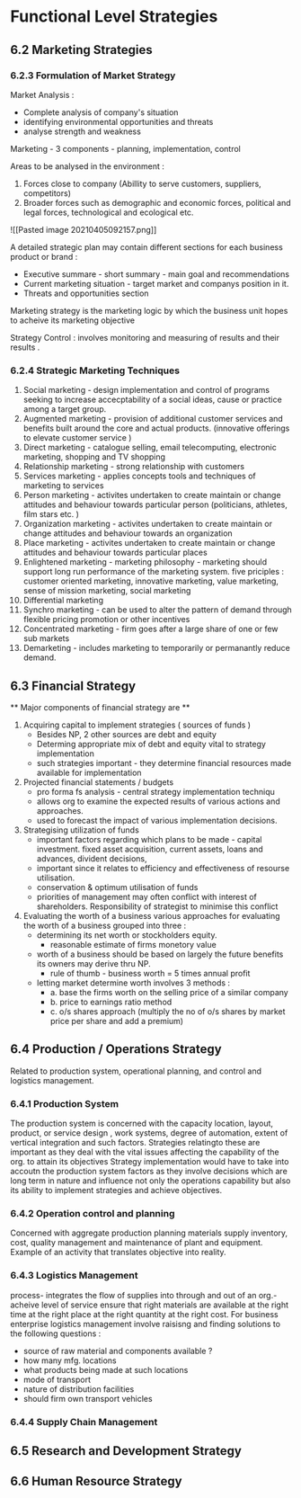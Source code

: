# Functional Level Strategies

## 6.2 Marketing Strategies 

### 6.2.3 Formulation of Market Strategy

Market Analysis :
- Complete analysis of company's situation 
- identifying environmental opportunities and threats
- analyse strength and weakness 

Marketing - 3 components - planning, implementation, control

Areas to be analysed in the environment :
1. Forces close to company (Abillity to serve customers, suppliers, competitors)
2. Broader forces such as demographic and economic forces, political and legal forces, technological and ecological etc.

![[Pasted image 20210405092157.png]]

A detailed strategic plan may contain different sections for each business product or brand :
- Executive summare - short summary - main goal and recommendations 
- Current marketing situation - target market and companys position in it.
- Threats and opportunities section 

Marketing strategy is the marketing logic by which the business unit hopes to acheive its marketing objective

Strategy Control : involves monitoring and measuring of results and their results .

### 6.2.4 Strategic Marketing Techniques 
1. Social marketing - design implementation and control of programs seeking to increase accecptability of a social ideas, cause or practice among a target group.
2. Augmented marketing - provision of additional customer services and benefits built around the core and actual products. (innovative offerings to elevate customer service )
3. Direct marketing - catalogue selling, email telecomputing, electronic marketing, shopping and TV shopping
4. Relationship marketing - strong relationship with customers 
5. Services marketing - applies concepts tools and techniques of marketing to services 
6. Person marketing - activites undertaken to create maintain or change attitudes and behaviour towards particular person (politicians, athletes, film stars etc. )
7. Organization marketing - activites undertaken to create maintain or change attitudes and behaviour towards an organization 
8. Place marketing - activites undertaken to create maintain or change attitudes and behaviour towards particular places 
9. Enlightened marketing - marketing philosophy - marketing should support long run performance of the marketing system. five priciples : customer oriented marketing, innovative marketing, value marketing, sense of mission marketing, social marketing 
10. Differential marketing 
11. Synchro marketing - can be used to alter the pattern of demand through flexible pricing promotion or other incentives
12. Concentrated marketing - firm goes after a large share of one or few sub markets 
13. Demarketing - includes marketing to temporarily or permanantly reduce demand. 

## 6.3 Financial Strategy 
** Major components of financial strategy are ** 
1. Acquiring capital to implement strategies ( sources of funds )
	- Besides NP, 2 other sources are debt and equity 
	- Determing appropriate mix of debt and equity vital to strategy implementation
	- such strategies important - they determine financial resources made available for implementation
2. Projected financial statements / budgets 
	- pro forma fs analysis - central strategy implementation techniqu
	- allows org to examine the expected results of various actions and approaches.
	- used to forecast the impact of various implementation decisions.
3. Strategising utilization of funds 
	- important factors regarding which plans to be made - capital investment. fixed asset acquisition, current assets, loans and advances, divident decisions, 
	- important since it relates to efficiency and effectiveness of resourse utilisation.
	- conservation & optimum utilisation of funds 
	- priorities of management may often conflict with interest of shareholders. Responsibility of strategist to minimise this conflict 
4. Evaluating the worth of a business 
	various approaches for evaluating the worth of a business grouped into three :
	- determining its net worth or stockholders equity.
		- reasonable estimate of firms monetory value
	- worth of a business should be based on largely the future benefits its owners may derive thru NP.
		- rule of thumb - business worth = 5 times annual profit 
	- letting market determine worth involves 3 methods :
		- a. base the firms worth on the selling price of a similar company  
		- b. price to earnings ratio method 
		- c. o/s shares approach (multiply the no of o/s shares by market price per share and add a premium)



## 6.4 Production / Operations Strategy 
Related to production system, operational planning, and control and logistics management.

### 6.4.1 Production System 
The production system is concerned with the capacity location, layout, product, or service design , work systems, degree of automation, extent of vertical integration and such factors.
Strategies relatingto these are important as they deal with the vital issues affecting the capability of the org. to attain its objectives 
Strategy implementation would have to take into accoutn the production system factors as they involve decisions which are long term in nature and influence not only the operations capability but also its ability to implement strategies and achieve objectives.

### 6.4.2 Operation control and planning
Concerned with aggregate production planning materials supply inventory, cost, quality management and maintenance of plant and equipment.
Example of an activity that translates objective into reality.

### 6.4.3 Logistics Management 
process- integrates the flow of supplies into through and out of an org.- acheive level of service ensure that right materials are available at the right time at the right place at the right quantity at the right cost.
For business enterprise logistics management involve raisisng and finding solutions to the following questions :
- source of raw material and components available ?
- how many mfg. locations 
- what products being made at such locations
- mode of transport 
- nature of distribution facilities 
- should firm own transport vehicles



### 6.4.4 Supply Chain Management 


## 6.5 Research and Development Strategy 

## 6.6 Human Resource Strategy 